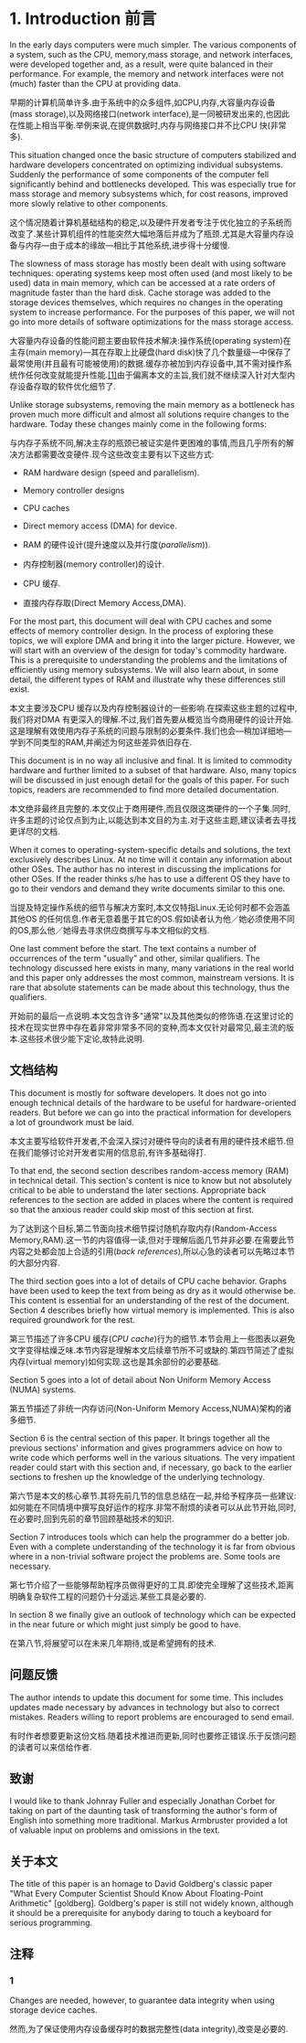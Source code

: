 # 1. Introduction 前言

In the early days computers were much simpler. The various components of a system, such as the CPU, memory,mass storage, and network interfaces, were developed together and, as a result, were quite balanced in their performance. For example, the memory and network interfaces were not (much) faster than the CPU at providing data.

早期的计算机简单许多.由于系统中的众多组件,如CPU,内存,大容量内存设备(mass storage),以及网络接口(network interface),是一同被研发出来的,也因此在性能上相当平衡.举例来说,在提供数据时,内存与网络接口并不比CPU 快(非常多).

This situation changed once the basic structure of computers stabilized and hardware developers concentrated on optimizing individual subsystems. Suddenly the performance of some components of the computer fell significantly behind and bottlenecks developed. This was especially true for mass storage and memory subsystems which, for cost reasons, improved more slowly relative to other components.

这个情况随着计算机基础结构的稳定,以及硬件开发者专注于优化独立的子系统而改变了.某些计算机组件的性能突然大幅地落后并成为了瓶颈.尤其是大容量内存设备与内存––由于成本的缘故––相比于其他系统,进步得十分缓慢.

The slowness of mass storage has mostly been dealt with using software techniques: operating systems keep most often used (and most likely to be used) data in main memory, which can be accessed at a rate orders of magnitude faster than the hard disk. Cache storage was added to the storage devices themselves, which requires no changes in the operating system to increase performance. For the purposes of this paper, we will not go into more details of software optimizations for the mass storage access.

大容量内存设备的性能问题主要由软件技术解决:操作系统(operating system)在主存(main memory)––其在存取上比硬盘(hard disk)快了几个数量级––中保存了最常使用(并且最有可能被使用)的数据.缓存亦被加到内存设备中,其不需对操作系统作任何改变就能提升性能.[[1]](#1)由于偏离本文的主旨,我们就不继续深入针对大型内存设备存取的软件优化细节了.

Unlike storage subsystems, removing the main memory as a bottleneck has proven much more difficult and almost all solutions require changes to the hardware. Today these changes mainly come in the following forms:

与内存子系统不同,解决主存的瓶颈已被证实是件更困难的事情,而且几乎所有的解决方法都需要改变硬件.现今这些改变主要有以下这些方式:

* RAM hardware design (speed and parallelism).
* Memory controller designs
* CPU caches
* Direct memory access (DMA) for device.

* RAM 的硬件设计(提升速度以及并行度(*parallelism*)).
* 内存控制器(memory controller)的设计.
* CPU 缓存.
* 直接内存存取(Direct Memory Access,DMA).

For the most part, this document will deal with CPU caches and some effects of memory controller design. In the process of exploring these topics, we will explore DMA and bring it into the larger picture. However, we will start with an overview of the design for today's commodity hardware. This is a prerequisite to understanding the problems and the limitations of efficiently using memory subsystems. We will also learn about, in some detail, the different types of RAM and illustrate why these differences still exist.

本文主要涉及CPU 缓存以及内存控制器设计的一些影响.在探索这些主题的过程中,我们将对DMA 有更深入的理解.不过,我们首先要从概览当今商用硬件的设计开始.这是理解有效使用内存子系统的问题与限制的必要条件.我们也会––稍加详细地––学到不同类型的RAM,并阐述为何这些差异依旧存在.

This document is in no way all inclusive and final. It is limited to commodity hardware and further limited to a subset of that hardware. Also, many topics will be discussed in just enough detail for the goals of this paper. For such topics, readers are recommended to find more detailed documentation.

本文绝非最终且完整的.本文仅止于商用硬件,而且仅限这类硬件的一个子集.同时,许多主题的讨论仅点到为止,以能达到本文目的为主.对于这些主题,建议读者去寻找更详尽的文档.

When it comes to operating-system-specific details and solutions, the text exclusively describes Linux. At no time will it contain any information about other OSes. The author has no interest in discussing the implications for other OSes. If the reader thinks s/he has to use a different OS they have to go to their vendors and demand they write documents similar to this one.

当提及特定操作系统的细节与解决方案时,本文仅特指Linux.无论何时都不会涵盖其他OS 的任何信息.作者无意着墨于其它的OS.假如读者认为他／她必须使用不同的OS,那么他／她得去寻求供应商撰写与本文相似的文档.

One last comment before the start. The text contains a number of occurrences of the term "usually” and other, similar qualifiers. The technology discussed here exists in many, many variations in the real world and this paper only addresses the most common, mainstream versions. It is rare that absolute statements can be made about this technology, thus the qualifiers.

开始前的最后一点说明.本文包含许多"通常"以及其他类似的修饰语.在这里讨论的技术在现实世界中存在着非常非常多不同的变种,而本文仅针对最常见,最主流的版本.这些技术很少能下定论,故特此说明.

## 文档结构

This document is mostly for software developers. It does not go into enough technical details of the hardware to be useful for hardware-oriented readers. But before we can go into the practical information for developers a lot of groundwork must be laid.

本文主要写给软件开发者,不会深入探讨对硬件导向的读者有用的硬件技术细节.但在我们能够讨论对开发者实用的信息前,有许多基础得打.

To that end, the second section describes random-access memory (RAM) in technical detail. This section's content is nice to know but not absolutely critical to be able to understand the later sections. Appropriate back references to the section are added in places where the content is required so that the anxious reader could skip most of this section at first.

为了达到这个目标,第二节面向技术细节探讨随机存取内存(Random-Access Memory,RAM).这一节的内容值得一读,但对于理解后面几节并非必要.在需要此节内容之处都会加上合适的引用(*back references*),所以心急的读者可以先略过本节的大部分内容.

The third section goes into a lot of details of CPU cache behavior. Graphs have been used to keep the text from being as dry as it would otherwise be. This content is essential for an understanding of the rest of the document. Section 4 describes briefly how virtual memory is implemented. This is also required groundwork for the rest.

第三节描述了许多CPU 缓存(*CPU cache*)行为的细节.本节会用上一些图表以避免文字变得枯燥乏味.本节内容是理解本文后续章节所不可或缺的.第四节简述了虚拟内存(virtual memory)如何实现.这也是其余部份的必要基础.

Section 5 goes into a lot of detail about Non Uniform Memory Access (NUMA) systems.

第五节描述了非统一内存访问(Non-Uniform Memory Access,NUMA)架构的诸多细节.

Section 6 is the central section of this paper. It brings together all the previous sections' information and gives programmers advice on how to write code which performs well in the various situations. The very impatient reader could start with this section and, if necessary, go back to the earlier sections to freshen up the knowledge of the underlying technology.

第六节是本文的核心章节.其将先前几节的信息总结在一起,并给予程序员一些建议:如何能在不同情境中撰写良好运作的程序.非常不耐烦的读者可以从此节开始,同时,在必要时,回到先前的章节回顾基础技术的知识.

Section 7 introduces tools which can help the programmer do a better job. Even with a complete understanding of the technology it is far from obvious where in a non-trivial software project the problems are. Some tools are necessary.

第七节介绍了一些能够帮助程序员做得更好的工具.即使完全理解了这些技术,距离明确复杂软件工程的问题仍十分遥远.某些工具是必要的.

In section 8 we finally give an outlook of technology which can be expected in the near future or which might just simply be good to have.

在第八节,将展望可以在未来几年期待,或是希望拥有的技术.

## 问题反馈

The author intends to update this document for some time. This includes updates made necessary by advances in technology but also to correct mistakes. Readers willing to report problems are encouraged to send email.

有时作者想要更新这份文档.随着技术推进而更新,同时也要修正错误.乐于反馈问题的读者可以来信给作者.

## 致谢

I would like to thank Johnray Fuller and especially Jonathan Corbet for taking on part of the daunting task of transforming the author's form of English into something more traditional. Markus Armbruster provided a lot of valuable input on problems and omissions in the text.

## 关于本文

The title of this paper is an homage to David Goldberg's classic paper "What Every Computer Scientist Should Know About Floating-Point Arithmetic" [goldberg]. Goldberg's paper is still not widely known, although it should be a prerequisite for anybody daring to touch a keyboard for serious programming.

## 注释

### 1

Changes are needed, however, to guarantee data integrity when using storage device caches.

然而,为了保证使用内存设备缓存时的数据完整性(data integrity),改变是必要的.
